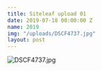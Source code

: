 ```yaml
---
title: Siteleaf upload 01
date: 2019-07-18 00:00:00 Z
name: 2019
img: "/uploads/DSCF4737.jpg"
layout: post
---
```


![DSCF4737.jpg](/uploads/DSCF4737.jpg)
